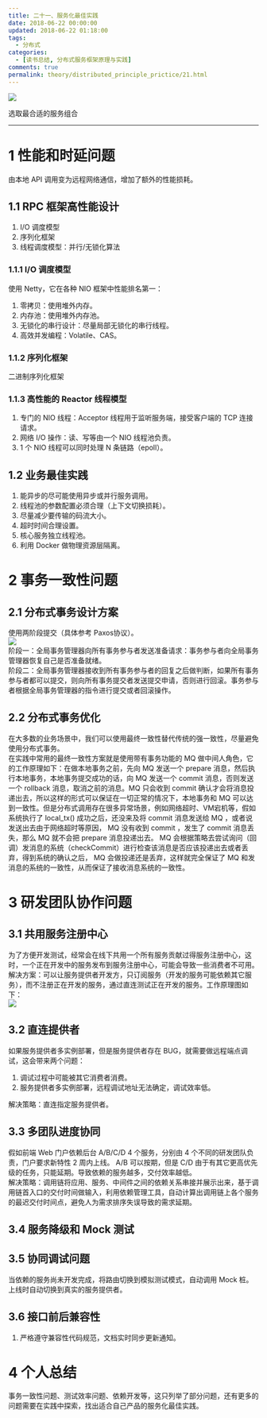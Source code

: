 ```yaml
---
title: 二十一、服务化最佳实践
date: 2018-06-22 00:00:00
updated: 2018-06-22 01:18:00
tags:
  - 分布式
categories: 
  - [读书总结, 分布式服务框架原理与实践]
comments: true
permalink: theory/distributed_principle_prictice/21.html    
---
```


![][0]

<!-- more -->

选取最合适的服务组合

---

# 1 性能和时延问题

由本地 API 调用变为远程网络通信，增加了额外的性能损耗。

## 1.1 RPC 框架高性能设计

1. I/O 调度模型
2. 序列化框架
3. 线程调度模型：并行/无锁化算法

### 1.1.1 I/O 调度模型

使用 Netty，它在各种 NIO 框架中性能排名第一：
1. 零拷贝：使用堆外内存。
2. 内存池：使用堆外内存池。
3. 无锁化的串行设计：尽量局部无锁化的串行线程。
4. 高效并发编程：Volatile、CAS。

### 1.1.2 序列化框架

二进制序列化框架

### 1.1.3 高性能的 Reactor 线程模型

1. 专门的 NIO 线程：Acceptor 线程用于监听服务端，接受客户端的 TCP 连接请求。
2. 网络 I/O 操作：读、写等由一个 NIO 线程池负责。
3. 1 个 NIO 线程可以同时处理 N 条链路（epoll）。

## 1.2 业务最佳实践

1. 能异步的尽可能使用异步或并行服务调用。
2. 线程池的参数配置必须合理（上下文切换损耗）。
3. 尽量减少要传输的码流大小。
4. 超时时间合理设置。
5. 核心服务独立线程池。
6. 利用 Docker 做物理资源层隔离。

# 2 事务一致性问题

## 2.1 分布式事务设计方案

使用两阶段提交（具体参考 Paxos协议）。  
![][1]  
阶段一：全局事务管理器向所有事务参与者发送准备请求：事务参与者向全局事务管理器恢复自己是否准备就绪。  
阶段二：全局事务管理器接收到所有事务参与者的回复之后做判断，如果所有事务参与者都可以提交，则向所有事务提交者发送提交申请，否则进行回滚。事务参与者根据全局事务管理器的指令进行提交或者回滚操作。

## 2.2 分布式事务优化

在大多数的业务场景中，我们可以使用最终一致性替代传统的强一致性，尽量避免使用分布式事务。  
在实践中常用的最终一致性方案就是使用带有事务功能的 MQ 做中间人角色，它的工作原理如下：在做本地事务之前，先向 MQ 发送一个 prepare 消息，然后执行本地事务，本地事务提交成功的话，向 MQ 发送一个 commit 消息，否则发送一个 rollback 消息，取消之前的消息。MQ 只会收到 commit 确认才会将消息投递出去，所以这样的形式可以保证在一切正常的情况下，本地事务和 MQ 可以达到一致性。但是分布式调用存在很多异常场景，例如网络超时、VM宕机等，假如系统执行了 local_tx() 成功之后，还没来及将 commit 消息发送给 MQ ，或者说发送出去由于网络超时等原因， MQ 没有收到 commit ，发生了 commit 消息丢失，那么 MQ 就不会把 prepare 消息投递出去。 MQ 会根据策略去尝试询问（回调）发消息的系统（checkCommit）进行检查该消息是否应该投递出去或者丢弃，得到系统的确认之后， MQ 会做投递还是丢弃，这样就完全保证了 MQ 和发消息的系统的一致性，从而保证了接收消息系统的一致性。

# 3 研发团队协作问题

## 3.1 共用服务注册中心

为了方便开发测试，经常会在线下共用一个所有服务贡献过得服务注册中心，这时，一个正在开发中的服务发布到服务注册中心，可能会导致一些消费者不可用。  
解决方案：可以让服务提供者开发方，只订阅服务（开发的服务可能依赖其它服务），而不注册正在开发的服务，通过直连测试正在开发的服务。工作原理图如下：  
![][2]

## 3.2 直连提供者

如果服务提供者多实例部署，但是服务提供者存在 BUG，就需要做远程端点调试，这会带来两个问题：  
1. 调试过程中可能被其它消费者消费。
2. 服务提供者多实例部署，远程调试地址无法确定，调试效率低。
  
解决策略：直连指定服务提供者。

## 3.3 多团队进度协同

假如前端 Web 门户依赖后台 A/B/C/D 4 个服务，分别由 4 个不同的研发团队负责，门户要求新特性 2 周内上线。 A/B 可以按期，但是 C/D 由于有其它更高优先级的任务，只能延期。导致依赖的服务越多，交付效率越低。  
解决策略：调用链将应用、服务、中间件之间的依赖关系串接并展示出来，基于调用链首入口的交付时间做输入，利用依赖管理工具，自动计算出调用链上各个服务的最迟交付时间点，避免人为需求排序失误导致的需求延期。

## 3.4 服务降级和 Mock 测试

## 3.5 协同调试问题

当依赖的服务尚未开发完成，将路由切换到模拟测试模式，自动调用 Mock 桩。上线时自动切换到真实的服务提供者。

## 3.6 接口前后兼容性

1. 严格遵守兼容性代码规范，文档实时同步更新通知。

# 4 个人总结

事务一致性问题、测试效率问题、依赖开发等，这只列举了部分问题，还有更多的问题需要在实践中探索，找出适合自己产品的服务化最佳实践。

[0]: https://leran2deeplearnjavawebtech.oss-cn-beijing.aliyuncs.com/background/2018-06-22%E4%B9%A6%E6%A1%8C.jpg
[1]:http://leran2deeplearnjavawebtech.oss-cn-beijing.aliyuncs.com/learn/distributed_principle_prictice/21_1.png
[2]:http://leran2deeplearnjavawebtech.oss-cn-beijing.aliyuncs.com/learn/distributed_principle_prictice/21_2.png